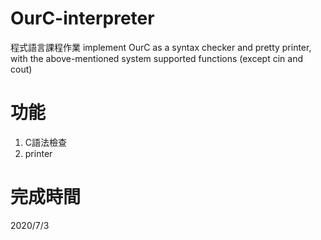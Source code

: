 # OurC-interpreter
  程式語言課程作業
  implement OurC as a syntax checker and pretty printer, with the above-mentioned system supported functions (except cin and cout)

# 功能
1. C語法檢查
2. printer

# 完成時間
2020/7/3
